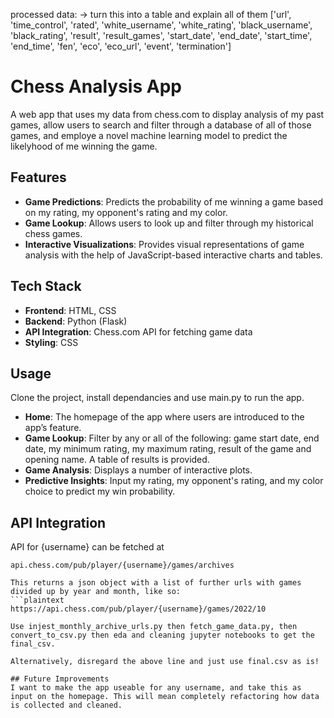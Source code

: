 processed data: -> turn this into a table and explain all of them
['url', 'time_control', 'rated', 'white_username', 'white_rating',
       'black_username', 'black_rating', 'result', 'result_games',
       'start_date', 'end_date', 'start_time', 'end_time', 'fen', 'eco',
       'eco_url', 'event', 'termination']

# Chess Analysis App

A web app that uses my data from chess.com to display analysis of my past games, allow users to search and filter through a database of all of those games, and employe a novel machine learning model to predict the likelyhood of me winning the game.

## Features

- **Game Predictions**: Predicts the probability of me winning a game based on my rating, my opponent's rating and my color.
- **Game Lookup**: Allows users to look up and filter through my historical chess games.
- **Interactive Visualizations**: Provides visual representations of game analysis with the help of JavaScript-based interactive charts and tables.
  
## Tech Stack

- **Frontend**: HTML, CSS
- **Backend**: Python (Flask)
- **API Integration**: Chess.com API for fetching game data
- **Styling**: CSS

## Usage

Clone the project, install dependancies and use main.py to run the app.

- **Home**: The homepage of the app where users are introduced to the app’s feature.
- **Game Lookup**: Filter by any or all of the following: game start date, end date, my minimum rating, my maximum rating, result of the game and opening name. A table of results is provided.
- **Game Analysis**: Displays a number of interactive plots. 
- **Predictive Insights**: Input my rating, my opponent's rating, and my color choice to predict my win probability.
  
## API Integration

API for {username} can be fetched at
```plaintext
api.chess.com/pub/player/{username}/games/archives

This returns a json object with a list of further urls with games divided up by year and month, like so:
```plaintext
https://api.chess.com/pub/player/{username}/games/2022/10

Use injest_monthly_archive_urls.py then fetch_game_data.py, then convert_to_csv.py then eda and cleaning jupyter notebooks to get the final_csv.

Alternatively, disregard the above line and just use final.csv as is!

## Future Improvements
I want to make the app useable for any username, and take this as input on the homepage. This will mean completely refactoring how data is collected and cleaned.



  